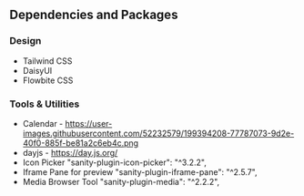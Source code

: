 ## Dependencies and Packages

### Design

- Tailwind CSS
- DaisyUI
- Flowbite CSS

### Tools & Utilities

- Calendar - https://user-images.githubusercontent.com/52232579/199394208-77787073-9d2e-40f0-885f-be81a2c6eb4c.png
- dayjs - https://day.js.org/
- Icon Picker "sanity-plugin-icon-picker": "^3.2.2",
- Iframe Pane for preview "sanity-plugin-iframe-pane": "^2.5.7",
- Media Browser Tool "sanity-plugin-media": "^2.2.2",
